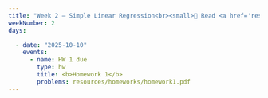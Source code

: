 ```yaml
---
title: "Week 2 – Simple Linear Regression<br><small>📘 Read <a href='resources/notes/notes_chapter_2.pdf#page=1'>Note 2, Pages 1-7</a>, <a href='https://www.xkcd.com/1725/'>xkcd</a>.</small>"
weekNumber: 2
days:

  - date: "2025-10-10"
    events:
      - name: HW 1 due
        type: hw
        title: <b>Homework 1</b>
        problems: resources/homeworks/homework1.pdf
---
```

